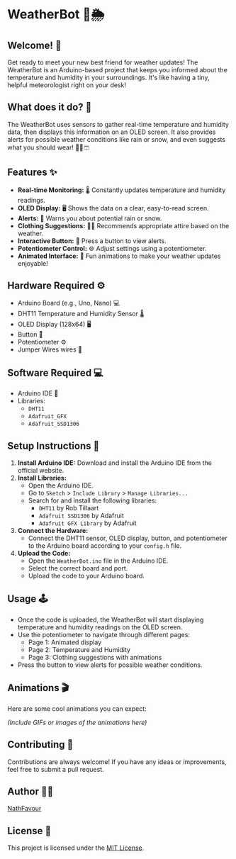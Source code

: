 # WeatherBot 🤖🌦️

## Welcome! 👋

Get ready to meet your new best friend for weather updates! The WeatherBot is an Arduino-based project that keeps you informed about the temperature and humidity in your surroundings. It's like having a tiny, helpful meteorologist right on your desk! 

## What does it do? 🤔

The WeatherBot uses sensors to gather real-time temperature and humidity data, then displays this information on an OLED screen. It also provides alerts for possible weather conditions like rain or snow, and even suggests what you should wear! 👕🧥🩳

## Features ✨

-   **Real-time Monitoring:** 🌡️ Constantly updates temperature and humidity readings.
-   **OLED Display:** 🖥️ Shows the data on a clear, easy-to-read screen.
-   **Alerts:** 🚨 Warns you about potential rain or snow.
-   **Clothing Suggestions:** 👔👗 Recommends appropriate attire based on the weather.
-   **Interactive Button:** 🔘 Press a button to view alerts.
-   **Potentiometer Control:** ⚙️ Adjust settings using a potentiometer.
-   **Animated Interface:** 🤸 Fun animations to make your weather updates enjoyable!

## Hardware Required ⚙️

-   Arduino Board (e.g., Uno, Nano) 💻
-   DHT11 Temperature and Humidity Sensor 🌡️
-   OLED Display (128x64) 🖥️
-   Button 🔘
-   Potentiometer ⚙️
-   Jumper Wires  wires 🦺

## Software Required 💻

-   Arduino IDE 🔨
-   Libraries:
    -   `DHT11`
    -   `Adafruit_GFX`
    -   `Adafruit_SSD1306`

## Setup Instructions 🚀

1.  **Install Arduino IDE:** Download and install the Arduino IDE from the official website.
2.  **Install Libraries:**
    -   Open the Arduino IDE.
    -   Go to `Sketch` \> `Include Library` \> `Manage Libraries...`
    -   Search for and install the following libraries:
        -   `DHT11` by Rob Tillaart
        -   `Adafruit SSD1306` by Adafruit
        -   `Adafruit GFX Library` by Adafruit
3.  **Connect the Hardware:** 
    -   Connect the DHT11 sensor, OLED display, button, and potentiometer to the Arduino board according to your `config.h` file.
4.  **Upload the Code:**
    -   Open the `WeatherBot.ino` file in the Arduino IDE.
    -   Select the correct board and port.
    -   Upload the code to your Arduino board.

## Usage 🕹️

-   Once the code is uploaded, the WeatherBot will start displaying temperature and humidity readings on the OLED screen.
-   Use the potentiometer to navigate through different pages:
    -   Page 1: Animated display
    -   Page 2: Temperature and Humidity
    -   Page 3: Clothing suggestions with animations
-   Press the button to view alerts for possible weather conditions.

## Animations 🎬

Here are some cool animations you can expect:

*(Include GIFs or images of the animations here)*

## Contributing 🤝

Contributions are always welcome! If you have any ideas or improvements, feel free to submit a pull request.

## Author 👨‍💻

[NathFavour](https://github.com/NathFavour)

## License 📜

This project is licensed under the [MIT License](LICENSE).
